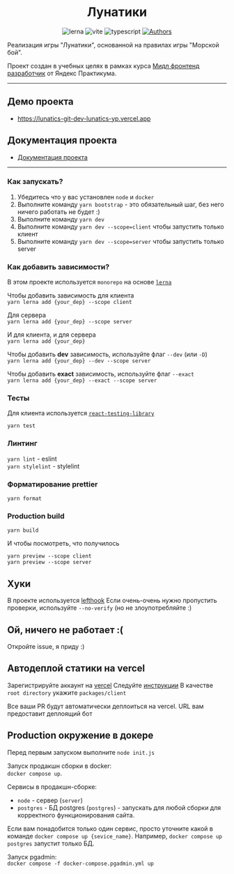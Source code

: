 <div align='center'>

# Лунатики

![lerna](https://img.shields.io/badge/lerna-5.4.3-blue)
![vite](https://img.shields.io/badge/vite-3.2.5-blue)
![typescript](https://img.shields.io/badge/typescript-4.9.5-blue)
[![Authors](https://img.shields.io/badge/Authors-Lunatics-blue)](https://github.com/orgs/Lunatics-yp/people?query=role%3Aowner)

</div>

Реализация игры "Лунатики", основанной на правилах игры "Морской бой".

Проект создан в учебных целях в рамках курса [Мидл фронтенд разработчик](https://practicum.yandex.ru/middle-frontend/) от Яндекс Практикума.

---

## Демо проекта

- https://lunatics-git-dev-lunatics-yp.vercel.app

## Документация проекта

- [Документация проекта](/docs)

- - - - -

### Как запускать?

1. Убедитесь что у вас установлен `node` и `docker`
2. Выполните команду `yarn bootstrap` - это обязательный шаг, без него ничего работать не будет :)
3. Выполните команду `yarn dev`
4. Выполните команду `yarn dev --scope=client` чтобы запустить только клиент
5. Выполните команду `yarn dev --scope=server` чтобы запустить только server


### Как добавить зависимости?
В этом проекте используется `monorepo` на основе [`lerna`](https://github.com/lerna/lerna)

Чтобы добавить зависимость для клиента\
```yarn lerna add {your_dep} --scope client```

Для сервера\
```yarn lerna add {your_dep} --scope server```

И для клиента, и для сервера\
```yarn lerna add {your_dep}```

Чтобы добавить **dev** зависимость, используйте флаг `--dev` (или `-D`)\
```yarn lerna add {your_dep} --dev --scope server```

Чтобы добавить **exact** зависимость, используйте флаг `--exact`\
```yarn lerna add {your_dep} --exact --scope server```


### Тесты

Для клиента используется [`react-testing-library`](https://testing-library.com/docs/react-testing-library/intro/)

```yarn test```

### Линтинг

```yarn lint``` - eslint\
```yarn stylelint``` - stylelint

### Форматирование prettier

```yarn format```

### Production build

```yarn build```

И чтобы посмотреть, что получилось

`yarn preview --scope client`\
`yarn preview --scope server`

## Хуки
В проекте используется [lefthook](https://github.com/evilmartians/lefthook)
Если очень-очень нужно пропустить проверки, используйте `--no-verify` (но не злоупотребляйте :)

## Ой, ничего не работает :(

Откройте issue, я приду :)

## Автодеплой статики на vercel
Зарегистрируйте аккаунт на [vercel](https://vercel.com/)
Следуйте [инструкции](https://vitejs.dev/guide/static-deploy.html#vercel-for-git)
В качестве `root directory` укажите `packages/client`

Все ваши PR будут автоматически деплоиться на vercel. URL вам предоставит деплоящий бот

## Production окружение в докере
Перед первым запуском выполните `node init.js`

Запуск продакшн сборки в docker:\
`docker compose up`.

Сервисы в продакшн-сборке:
- `node` - сервер (`server`)
- `postgres` - БД postgres (`postgres`) - запускать для любой сборки для корректного функционирования сайта.

Если вам понадобится только один сервис, просто уточните какой в команде
`docker compose up {sevice_name}`. Например, `docker compose up postgres` запустит только БД.

Запуск pgadmin:\
`docker compose -f docker-compose.pgadmin.yml up`
